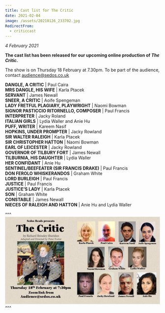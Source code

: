 ```yaml
---
title: Cast list for The Critic
date: 2021-02-04
image: /assets/20210126_233702.jpg
RedirectFrom:
  - criticcast
---
```

*4 February 2021*

**The cast list has been released for our upcoming online production of *The Critic*.** 

The show is on Thursday 18 February at 7.30pm. To be part of the audience, contact [audience@sedos.co.uk](mailto:mailto:audience@sedos.co.uk)

**DANGLE, A CRITIC** | Paul Caira\
**MRS DANGLE, HIS WIFE** | Karla Ptacek\
**SERVANT** | James Newall\
**SNEER, A CRITIC** | Aoife Spengeman\
**LADY FRETFUL PLAGIARY, PLAYWRIGHT** | Naomi Bowman\
**SIGNOR PASTICCIO RITORNELLO, COMPOSER** | Paul Francis\
**INTERPRETER** | Jacky Roland\
**ITALIAN GIRLS** | Lydia Waller and Anie Hu\
**PUFF, WRITER** | Kareem Nasif\
**HOPKINS, UNDER PROMPTER** | Jacky Rowland\
**SIR WALTER RALEIGH** | Karla Ptacek\
**SIR CHRISTOPHER HATTON** | Naomi Bowman\
**EARL OF LEICESTER** | Jacky Rowland\
**GOVERNOR OF TILBURY FORT** | James Newall\
**TILBURNIA, HIS DAUGHTER** | Lydia Waller\
**HER CONFIDANT** | Anie Hu\
**SENTINEL/BEEFEATER (SIR FRANCIS DRAKE)** | Paul Francis\
**DON FEROLO WHISKERANDOS** | Graham White\
**LORD BURLEIGH** | Paul Francis\
**JUSTICE** | Paul Francis\
**JUSTICE’S LADY** | Karla Ptacek\
**SON** | Graham White\
**CONSTABLE** | James Newall\
**NIECES OF RALEIGH AND HATTON** | Anie Hu and Lydia Waller

^^^ ![](/assets/the-critic-cast.jpg)
^^^